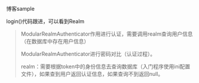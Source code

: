 博客sample

login()代码跟进，可以看到Realm

> ModularRealmAuthenticator作用进行认证，需要调用realm查询用户信息（在数据库中存在用户信息）
>
> ModularRealmAuthenticator进行密码对比（认证过程）。
> 
> realm：需要根据token中的身份信息去查询数据库（入门程序使用ini配置文件），如果查到用户返回认证信息，如果查询不到返回null。